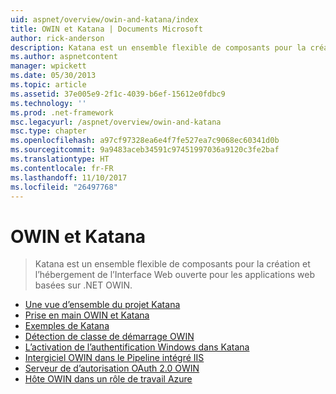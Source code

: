 ```yaml
---
uid: aspnet/overview/owin-and-katana/index
title: OWIN et Katana | Documents Microsoft
author: rick-anderson
description: Katana est un ensemble flexible de composants pour la création et l’hébergement de l’Interface Web ouverte pour les applications web basées sur .NET OWIN.
ms.author: aspnetcontent
manager: wpickett
ms.date: 05/30/2013
ms.topic: article
ms.assetid: 37e005e9-2f1c-4039-b6ef-15612e0fdbc9
ms.technology: ''
ms.prod: .net-framework
msc.legacyurl: /aspnet/overview/owin-and-katana
msc.type: chapter
ms.openlocfilehash: a97cf97328ea6e4f7fe527ea7c9068ec60341d0b
ms.sourcegitcommit: 9a9483aceb34591c97451997036a9120c3fe2baf
ms.translationtype: HT
ms.contentlocale: fr-FR
ms.lasthandoff: 11/10/2017
ms.locfileid: "26497768"
---
```

<a name="owin-and-katana"></a>OWIN et Katana
====================
> Katana est un ensemble flexible de composants pour la création et l’hébergement de l’Interface Web ouverte pour les applications web basées sur .NET OWIN.


- [Une vue d’ensemble du projet Katana](an-overview-of-project-katana.md)
- [Prise en main OWIN et Katana](getting-started-with-owin-and-katana.md)
- [Exemples de Katana](katana-samples.md)
- [Détection de classe de démarrage OWIN](owin-startup-class-detection.md)
- [L’activation de l’authentification Windows dans Katana](enabling-windows-authentication-in-katana.md)
- [Intergiciel OWIN dans le Pipeline intégré IIS](owin-middleware-in-the-iis-integrated-pipeline.md)
- [Serveur de d’autorisation OAuth 2.0 OWIN](owin-oauth-20-authorization-server.md)
- [Hôte OWIN dans un rôle de travail Azure](host-owin-in-an-azure-worker-role.md)
